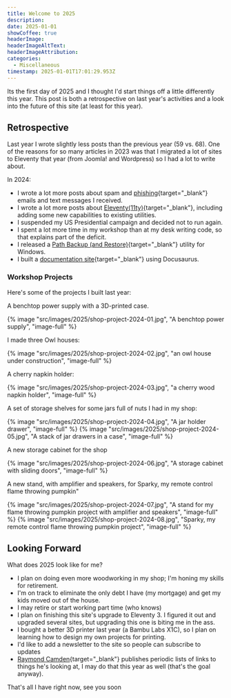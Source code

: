 ```yaml
---
title: Welcome to 2025
description: 
date: 2025-01-01
showCoffee: true
headerImage: 
headerImageAltText: 
headerImageAttribution: 
categories:
  - Miscellaneous
timestamp: 2025-01-01T17:01:29.953Z
---
```


Its the first day of 2025 and I thought I'd start things off a little differently this year. This post is both a retrospective on last year's activities and a look into the future of this site (at least for this year).

## Retrospective

Last year I wrote slightly less posts than the previous year (59 vs. 68). One of the reasons for so many articles in 2023 was that I migrated a lot of sites to Eleventy that year (from Joomla! and Wordpress) so I had a lot to write about. 

In 2024:

* I wrote a lot more posts about spam and [phishing](https://johnwargo.com/categories/phishing/){target="_blank"} emails and text messages I received.
* I wrote a lot more posts about [Eleventy(11ty)](https://johnwargo.com/categories/eleventy/){target="_blank"}, including adding some new capabilities to existing utilities.
* I suspended my US Presidential campaign and decided not to run again.
* I spent a lot more time in my workshop than at my desk writing code, so that explains part of the deficit. 
* I released a [Path Backup (and Restore)](https://fumblydiddle.com/products/pathbackup/){target="_blank"} utility for Windows.
* I built a [documentation site](https://docs.fumblydiddle.com/){target="_blank"} using Docusaurus.

### Workshop Projects

Here's some of the projects I built last year:

A benchtop power supply with a 3D-printed case. 

{% image "src/images/2025/shop-project-2024-01.jpg", "A benchtop power supply", "image-full" %}

I made three Owl houses:

{% image "src/images/2025/shop-project-2024-02.jpg", "an owl house under construction", "image-full" %}

A cherry napkin holder:

{% image "src/images/2025/shop-project-2024-03.jpg", "a cherry wood napkin holder", "image-full" %}

A set of storage shelves for some jars full of nuts I had in my shop:

{% image "src/images/2025/shop-project-2024-04.jpg", "A jar holder drawer", "image-full" %}
{% image "src/images/2025/shop-project-2024-05.jpg", "A stack of jar drawers in a case", "image-full" %}

A new storage cabinet for the shop

{% image "src/images/2025/shop-project-2024-06.jpg", "A storage cabinet with sliding doors", "image-full" %}

A new stand, with amplifier and speakers, for Sparky, my remote control flame throwing pumpkin"

{% image "src/images/2025/shop-project-2024-07.jpg", "A stand for my flame throwing pumpkin project with amplifier and speakers", "image-full" %}
{% image "src/images/2025/shop-project-2024-08.jpg", "Sparky, my remote control flame throwing pumpkin project", "image-full" %}

## Looking Forward

What does 2025 look like for me?

* I plan on doing even more woodworking in my shop; I'm honing my skills for retirement.
* I'm on track to eliminate the only debt I have (my mortgage) and get my kids moved out of the house.
* I may retire or start working part time (who knows)
* I plan on finishing this site's upgrade to Eleventy 3.  I figured it out and upgraded several sites, but upgrading this one is biting me in the ass.
* I bought a better 3D printer last year (a Bambu Labs X1C), so I plan on learning how to design my own projects for printing. 
* I'd like to add a newsletter to the site so people can subscribe to updates
* [Raymond Camden](https://www.raymondcamden.com/){target="_blank"} publishes periodic lists of links to things he's looking at, I may do that this year as well (that's the goal anyway).

That's all I have right now, see you soon
